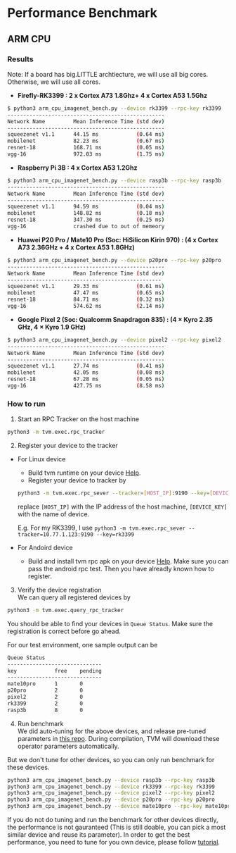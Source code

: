 # Performance Benchmark

## ARM CPU

### Results
Note: If a board has big.LITTLE archtiecture, we will use all big cores.
Otherwise, we will use all cores.

- **Firefly-RK3399 : 2 x Cortex A73 1.8Ghz+ 4 x Cortex A53 1.5Ghz**

```bash
$ python3 arm_cpu_imagenet_bench.py --device rk3399 --rpc-key rk3399
--------------------------------------------------
Network Name         Mean Inference Time (std dev)
--------------------------------------------------
squeezenet v1.1      44.15 ms            (0.64 ms)
mobilenet            82.23 ms            (0.67 ms)
resnet-18            168.71 ms           (0.05 ms)
vgg-16               972.03 ms           (1.75 ms)  
```

- **Raspberry Pi 3B : 4 x Cortex A53 1.2Ghz**

```bash
$ python3 arm_cpu_imagenet_bench.py --device rasp3b --rpc-key rasp3b
--------------------------------------------------
Network Name         Mean Inference Time (std dev)
--------------------------------------------------
squeezenet v1.1      94.59 ms            (0.04 ms)
mobilenet            148.82 ms           (0.18 ms)
resnet-18            347.30 ms           (0.25 ms)
vgg-16               crashed due to out of memeory
```

- **Huawei P20 Pro / Mate10 Pro (Soc: HiSilicon Kirin 970) : (4 x Cortex A73 2.36GHz + 4 x Cortex A53 1.8GHz)**

```bash
$ python3 arm_cpu_imagenet_bench.py --device p20pro --rpc-key p20pro
--------------------------------------------------
Network Name         Mean Inference Time (std dev)
-------------------------------------------------
squeezenet v1.1      29.33 ms            (0.61 ms)
mobilenet            47.47 ms            (0.65 ms)
resnet-18            84.71 ms            (0.32 ms)
vgg-16               574.62 ms           (2.14 ms)

```

- **Google Pixel 2 (Soc: Qualcomm Snapdragon 835) : (4 × Kyro 2.35 GHz, 4 × Kyro 1.9 GHz)**

```bash
$ python3 arm_cpu_imagenet_bench.py --device pixel2 --rpc-key pixel2
--------------------------------------------------
Network Name         Mean Inference Time (std dev)
--------------------------------------------------
squeezenet v1.1      27.74 ms            (0.41 ms)
mobilenet            42.05 ms            (0.08 ms)
resnet-18            67.28 ms            (0.05 ms)
vgg-16               427.75 ms           (8.58 ms)
```

### How to run

1. Start an RPC Tracker on the host machine
```bash
python3 -m tvm.exec.rpc_tracker
```

2. Register your device to the tracker
* For Linux device
  * Build tvm runtime on your device [Help](https://docs.tvm.ai/tutorials/cross_compilation_and_rpc.html#build-tvm-runtime-on-device).
  * Register your device to tracker by
  ```bash
  python3 -m tvm.exec.rpc_sever --tracker=[HOST_IP]:9190 --key=[DEVICE_KEY]
  ```
  replace `[HOST_IP]` with the IP address of the host machine, `[DEVICE_KEY]` with the name of device.
  
  E.g. For my RK3399, I use `python3 -m tvm.exec.rpc_sever --tracker=10.77.1.123:9190 --key=rk3399`

* For Andoird device
   * Build and install tvm rpc apk on your device [Help](https://github.com/dmlc/tvm/tree/master/apps/android_rpc).
     Make sure you can pass the android rpc test. Then you have alreadly known how to register.

3. Verify the device registration  
  We can query all registered devices by
  ```bash
  python3 -m tvm.exec.query_rpc_tracker
  ```
  You should be able to find your devices in `Queue Status`. Make sure
  the registration is correct before go ahead.

  For our test environment, one sample output can be 
  ```bash
  Queue Status                
  ------------------------------
  key            free    pending    
  ------------------------------
  mate10pro      1       0   
  p20pro         2       0  
  pixel2         2       0 
  rk3399         2       0
  rasp3b         8       0
  ```
 4. Run benchmark  
  We did auto-tuning for the above devices, and release pre-tuned
  parameters in [this repo](https://github.com/uwsaml/tvm-distro).
  During compilation, TVM will download these operator parameters automatically.

  But we don't tune for other devices, so you can only run benchmark for these devices.
  ```bash
  python3 arm_cpu_imagenet_bench.py --device rasp3b --rpc-key rasp3b
  python3 arm_cpu_imagenet_bench.py --device rk3399 --rpc-key rk3399
  python3 arm_cpu_imagenet_bench.py --device pixel2 --rpc-key pixel2
  python3 arm_cpu_imagenet_bench.py --device p20pro --rpc-key p20pro
  python3 arm_cpu_imagenet_bench.py --device mate10pro --rpc-key mate10pro  
  ```
  
  If you do not do tuning and run the benchmark for other devices directly,
  the performance is not gauranteed (This is still doable, you can pick a most
  similar device and reuse its parameter).
  In order to get the best performance, you need to tune for you own device,
  please follow [tutorial](404.html).

